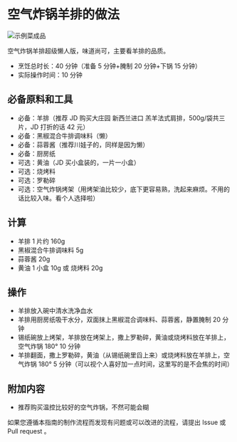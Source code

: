 # 空气炸锅羊排的做法

![示例菜成品](./羊排.jpg)

空气炸锅羊排超级懒人版，味道尚可，主要看羊排的品质。

- 烹饪总时长：40 分钟（准备 5 分钟+腌制 20 分钟+下锅 15 分钟）
- 实际操作时间：10 分钟

## 必备原料和工具

- 必备：羊排（推荐 JD 购买大庄园 新西兰进口 羔羊法式肩排，500g/袋共三片，JD 打折的话 42 元）
- 必备：黑椒混合牛排调味料（懒）
- 必备：蒜蓉酱（推荐川娃子的，同样是因为懒）
- 必备：厨房纸
- 可选：黄油（JD 买小盒装的，一片一小盒）
- 可选：烧烤料
- 可选：罗勒碎
- 可选：空气炸锅烤架（用烤架油比较少，底下更容易熟，洗起来麻烦。不用的话比较入味。看个人选择啦）

## 计算

- 羊排 1 片约 160g
- 黑椒混合牛排调味料 5g
- 蒜蓉酱 20g
- 黄油 1 小盒 10g 或 烧烤料 20g

## 操作

- 羊排放入碗中清水洗净血水
- 羊排用厨房纸吸干水分，双面抹上黑椒混合调味料、蒜蓉酱，静置腌制 20 分钟
- 锡纸碗放上烤架，羊排放在烤架上，撒上罗勒碎，黄油或烧烤料放在羊排上，空气炸锅 180° 10 分钟
- 羊排翻面，撒上罗勒碎，黄油（从锡纸碗里舀上来）或烧烤料放在羊排上，空气炸锅 180° 5 分钟（可以视个人喜好加一点时间，这里写的是不会焦的时间）

## 附加内容

- 推荐购买温控比较好的空气炸锅，不然可能会糊

如果您遵循本指南的制作流程而发现有问题或可以改进的流程，请提出 Issue 或 Pull request 。

